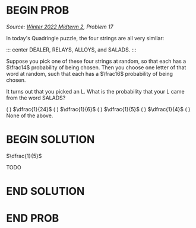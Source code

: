 # BEGIN PROB

<i>Source: [Winter 2022 Midterm 2](../wi22-midterm2/index.html), Problem 17</i>

In today's Quadringle puzzle, the four strings are all very
similar:

::: center
DEALER, RELAYS, ALLOYS, and SALADS.
:::

Suppose you pick one of these four strings at random, so that each has a
$\frac14$ probability of being chosen. Then you choose one letter of
that word at random, such that each has a $\frac16$ probability of being
chosen.

It turns out that you picked an L. What is the probability that your L
came from the word SALADS?

( ) $\dfrac{1}{24}$
( ) $\dfrac{1}{6}$
( ) $\dfrac{1}{5}$
( ) $\dfrac{1}{4}$
( ) None of the above.

# BEGIN SOLUTION

$\dfrac{1}{5}$

TODO

# END SOLUTION

# END PROB